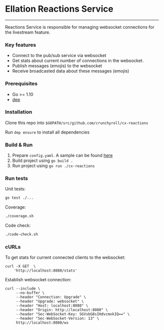 # Ellation Reactions Service
---
Reactions Service is responsible for managing websocket connections for the livestream feature.

### Key features

* Connect to the pub/sub service via websocket
* Get stats about current number of connections in the websocket.
* Publish messages (emojis) to the websocket
* Receive broadcasted data about these messages (emojis)

### Prerequisites

* Go >= 1.10
* [dep](https://github.com/golang/dep)

### Installation

Clone this repo into ``$GOPATH/src/github.com/crunchyroll/cx-reactions``

Run `dep ensure` to install all dependencies

### Build & Run

1. Prepare `config.yaml`. A sample can be found [here](config/config.sample.yaml)
2. Build project using `go build .`
3. Run project using `go run ./cx-reactions`

### Run tests

Unit tests:
```bash
go test ./...
```

Coverage:
```bash
./coverage.sh
```

Code check:
```bash
./code-check.sh
```

### cURLs

To get stats for current connected clients to the websocket:
```curl
curl -X GET  \
    'http://localhost:8080/stats'
```

Establish websocket connection:
```curl
curl --include \
     --no-buffer \
     --header "Connection: Upgrade" \
     --header "Upgrade: websocket" \
     --header "Host: localhost:8080" \
     --header "Origin: http://localhost:8080" \
     --header "Sec-WebSocket-Key: SGVsbG8sIHdvcmxkIQ==" \
     --header "Sec-WebSocket-Version: 13" \
     http://localhost:8080/ws
```
